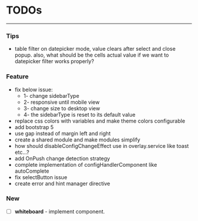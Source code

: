 # TODOs

---

### Tips

- table filter on datepicker mode, value clears after select and close popup. also, what should be the cells actual
  value if we want to datepicker filter works properly?

### Feature

- fix below issue:
  - 1- change sidebarType
  - 2- responsive until mobile view
  - 3- change size to desktop view
  - 4- the sidebarType is reset to its default value
- replace css colors with variables and make theme colors configurable
- add bootstrap 5
- use gap instead of margin left and right
- create a shared module and make modules simplify
- how should disableConfigChangeEffect use in overlay.service like toast etc...?
- add OnPush change detection strategy
- complete implementation of configHandlerComponent like autoComplete
- fix selectButton issue
- create error and hint manager directive

[//]: # (نمیشه کامپوننتی رو که داره کانفیگ رو توی خودش ایمپورت میکنه، توی سرویسی استفادش کرد)

[//]: # (چون کانفیگ توی خودش داره از کانفیگ سرویس استفاده میکنه)

[//]: # (دراصل مشکل توی استفاده ی کانفیگ سرویس توی دایرکتیوه)

[//]: # (یه سرویس دارم که توش یه کامپوننت داره که توش یه دایرکتیو داره که توش اون سرویس رو داره)

[//]: # (service => component => directive => service)

### New

- [ ] **whiteboard** - implement component.

